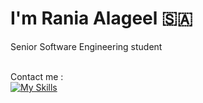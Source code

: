 

<h1> I'm Rania Alageel 🇸🇦</h1>
Senior Software Engineering student 
<br>
<br>

Contact me :
<br>
[![My Skills](https://skillicons.dev/icons?i=js,html,css,wasm)](https://skillicons.dev)
